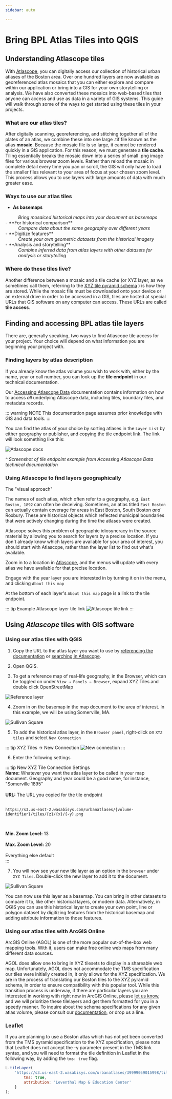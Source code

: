 ```yaml
---
sidebar: auto

---
```

# Bring BPL Atlas Tiles into QGIS

## Understanding Atlascope tiles
With [Atlascope](https://atlascope.leventhalmap.org), you can digitally access our collection of historical urban atlases of the Boston area. Over one hundred layers are now available as georeferenced atlas mosaics that you can either explore and compare within our application or bring into a GIS for your own storytelling or analysis. We have also converted these mosaics into web-based tiles that anyone can access and use as data in a variety of GIS systems. This guide will walk through some of the ways to get started using these tiles in your projects. 

### What are our atlas tiles?
After digitally scanning, georeferencing, and stitching together all of the plates of an atlas, we combine these into one large .tif file known as the atlas **mosaic**. Because the mosaic file is so large, it cannot be rendered quickly in a GIS application. For this reason, we must generate a **tile cache**. Tiling essentially breaks the mosaic down into a series of small .png image files for various browser zoom levels. Rather than reload the mosaic in complete detail every time you pan or scroll, the GIS will only have to load the smaller files relevant to your area of focus at your chosen zoom level. This process allows you to use layers with large amounts of data with much greater ease.

### Ways to use our atlas tiles
- **As basemaps**
<dd> <i> Bring mosaiced historical maps into your document as basemaps </i> </dd> 
- **For historical comparison**
<dd> <i> Compare data about the same geography over different years </i> </dd>
- **Digitize features**
<dd> <i> Create your own geometric datasets from the historical imagery </i> </dd>
- **Analysis and storytelling**
<dd> <i> Combine inferred data from atlas layers with other datasets for analysis or storytelling </i> </dd>

### Where do these tiles live? 
Another difference between a mosaic and a tile cache (or XYZ layer, as we sometimes call them, referring to the [XYZ tile pyramid schema]("https://en.wikipedia.org/wiki/Tiled_web_map") ) is how they are stored. While the mosaic file must be downloaded onto your device or an external drive in order to be accessed in a GIS, tiles are hosted at special URLs that GIS software on any computer can access. These URLs are called **tile access**. 

## Finding and accessing BPL atlas tile layers
There are, generally speaking, two ways to find Atlascope tile access for your project. Your choice will depend on what information you are beginning your project with.

### Finding layers by atlas description
If you already know the atlas volume you wish to work with, either by the name, year or call number, you can look up the **tile endpoint** in our technical documentation.


Our [Accessing Atlascope Data](../documentation/atlas-data.html) documentation contains information on how to access *all* underlying Atlascope data, including tiles, boundary files, and metadata records. 

::: warning NOTE
This documentation page assumes prior knowledge with GIS and data tools.
:::

You can find the atlas of your choice by sorting atlases in the `Layer List` by either geography or publisher, and copying the tile endpoint link. The link will look something like this:

![Atlascope docs](./media/atlascope-docs.png)

*^ Screenshot of tile endpoint example from Accessing Atlascope Data technical documentation*

### Using Atlascope to find layers geographically
The "visual approach"

The names of each atlas, which often refer to a geography, e.g. `East Boston, 1892` can often be deceiving. Sometimes, an atlas titled `East Boston` can actually contain coverage for areas in East Boston, South Boston *and* Roxbury. These are historical objects which reflected municipal boundaries that were actively changing during the time the atlases were created. 


Atlascope solves this problem of geographic idiosyncracy in the source material by allowing you to search for layers by a precise location. If you don't already know which layers are available for your area of interest, you should start with Atlascope, rather than the layer list to find out what's available.

Zoom in to a location in <a target = "_blank" href ='https://atlascope.leventhalmap.org/'>Atlascope</a>, and the menus will update with every atlas we have available for that precise location. 

Engage with the year layer you are interested in by turning it on in the menu, and clicking `About this map`

At the bottom of each layer's `About this map` page is a link to the tile endpoint.

::: tip Example Atlascope layer tile link
![Atlascope tile link](./media/atlascope-tile-link.png)
:::



## Using *Atlascope* tiles with GIS software

### Using our atlas tiles with QGIS

1. Copy the URL to the atlas layer you want to use by [referencing the documentation](../documentation/atlas-data.html) or [searching in Atlascope](./atlascope-tiles.html#using-atlascope-to-find-layers-geographically).

2. Open QGIS. 

3. To get a reference map of real-life geography, in the Browser, which can be toggled on under `View → Panels → Browser`, expand XYZ Tiles and double click OpenStreetMap

![Reference layer](./media/openstreetmap.png)

4. Zoom in on the basemap in the map document to the area of interest. In this example, we will be using Somerville, MA. 

![Sullivan Square](./media/sullivansq.png)

5. To add the historical atlas layer, in the `Browser panel`, right-click on `XYZ tiles` and select `New Connection`

::: tip XYZ Tiles → New Connection
![New connection](./media/newconnection.gif)
:::

6. Enter the following settings

::: tip New XYZ Tile Connection Settings<br>
**Name:** Whatever you want the atlas layer to be called in your map document. Geography and year could be a good name, for instance, "Somerville 1895"<br><br>
**URL:** The URL you copied for the tile endpoint<br><br>
```
https://s3.us-east-2.wasabisys.com/urbanatlases/{volume-identifier}/tiles/{z}/{x}/{-y}.png
```
<br>

**Min. Zoom Level:** 13<br><br>
**Max. Zoom Level:** 20<br><br>
Everything else default<br>
:::


7. You will now see your new tile layer as an option in the `browser` under `XYZ Tiles`. Double-click the new layer to add it to the document.

![Sullivan Square](./media/sullivansq2.png)

You can now use this layer as a basemap. You can bring in other datasets to compare it to, like other historical layers, or modern data. Alternatively, in QGIS you can use this historical layer to create your own point, line or polygon dataset by digitizing features from the historical basemap and adding attribute information to those features. 


### Using our atlas tiles with ArcGIS Online

ArcGIS Online (AGOL) is one of the more popular out-of-the-box web mapping tools. With it, users can make free online web maps from many different data sources.

AGOL does allow one to bring in XYZ tilesets to display in a shareable web map. Unfortunately, AGOL does not accommodate the TMS specification our tiles were initially created in, it only allows for the XYZ specification. We are in the process of translating our Boston tiles to the XYZ pyramid schema, in order to ensure compatibility with this popular tool. While this transition process is underway, if there are particular layers you are interested in working with right now in ArcGIS Online, please <a target = "_blank" href ='https://www.leventhalmap.org/research/geospatial/'>let us know</a>, and we will prioritize these tilelayers and get them formatted for you in a speedy manner. To inquire about the schema specifications for any given atlas volume, please consult our [documentation](../documentation/atlas-data.html), or drop us a line.


### Leaflet

If you are planning to use a Boston atlas which has not yet been converted from the TMS pyramid specification to the XYZ specification, please note that Leaflet does not accept the -y parameter present in the TMS link syntax, and you will need to format the tile definition in Leaflet in the following way, by adding the `tms: true` flag.

``` javascript
L.tileLayer(
    'https://s3.us-east-2.wasabisys.com/urbanatlases/39999059015998/tiles/{z}/{x}/{y}.png', {
        tms: true, 
        attribution: 'Leventhal Map & Education Center'
    }
);
```